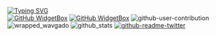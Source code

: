 [![Typing SVG](https://readme-typing-svg.herokuapp.com?lines=HELLO+WORLD)](https://git.io/typing-svg)	
[![GitHub WidgetBox](https://github-widgetbox.vercel.app/api/profile?username=wavgado&data=followers,repositories,stars,commits)](https://github.com/Jurredr/github-widgetbox)
[![GitHub WidgetBox](https://github-widgetbox.vercel.app/api/skills?names=js,ts,kotlin,java,c,csharp,json,powershell,markdown,python,html,css&includeNames=true)](https://github.com/Jurredr/github-widgetbox)
![github-user-contribution](https://user-images.githubusercontent.com/81840499/169650800-bdf27914-832f-4cf6-a092-d1f60cbae71b.svg)
![wrapped_wavgado](https://user-images.githubusercontent.com/81840499/169651036-045a6201-8064-44b9-b92e-f50f9df3616f.png)
![github_stats](https://raw.githubusercontent.com/wavgado/github-stats-terminal-style/master/github_stats.svg)
[![github-readme-twitter](https://github-readme-twitter.gazf.vercel.app/api?id=elonmusk)](https://github.com/gazf/github-readme-twitter)

